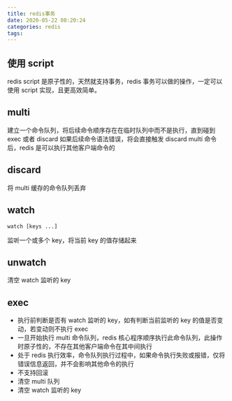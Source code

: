 ```yaml
---
title: redis事务
date: 2020-05-22 08:20:24
categories: redis
tags:
---
```


## 使用 script

redis script 是原子性的，天然就支持事务，redis 事务可以做的操作，一定可以使用 script 实现，且更高效简单。

## multi

建立一个命令队列，将后续命令顺序存在在临时队列中而不是执行，直到碰到 exec 或者 discard
如果后续命令语法错误，将会直接触发 discard
multi 命令后，redis 是可以执行其他客户端命令的

## discard

将 multi 缓存的命令队列丢弃

## watch

```shell
watch [keys ...]
```

监听一个或多个 key，将当前 key 的值存储起来

## unwatch

清空 watch 监听的 key

## exec

- 执行前判断是否有 watch 监听的 key，如有判断当前监听的 key 的值是否变动，若变动则不执行 exec
- 一旦开始执行 multi 命令队列，redis 核心程序顺序执行此命令队列，此操作时原子性的，不存在其他客户端命令在其中间执行
- 处于 redis 执行效率，命令队列执行过程中，如果命令执行失败或报错，仅将错误信息返回，并不会影响其他命令的执行
- 不支持回滚
- 清空 multi 队列
- 清空 watch 监听的 key
